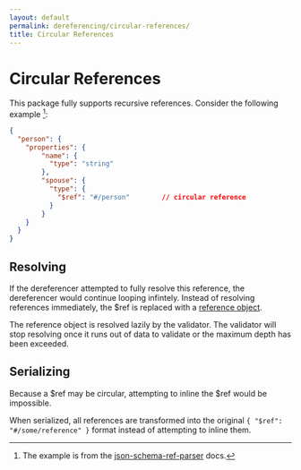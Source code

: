 ```yaml
---
layout: default
permalink: dereferencing/circular-references/
title: Circular References
---
```


# Circular References

This package fully supports recursive references.  Consider the following example [^n]:

```json
{
  "person": {
    "properties": {
        "name": {
          "type": "string"
        },
        "spouse": {
          "type": {
            "$ref": "#/person"        // circular reference
          }
        }
    }
  }
}
```

## Resolving

If the dereferencer attempted to fully resolve this reference, the dereferencer would continue looping infintely.  Instead of resolving references immediately, the $ref is replaced with a [reference object](https://github.com/league/json-guard/blob/master/src/Reference.php).

The reference object is resolved lazily by the validator.  The validator will stop resolving once it runs out of data to validate or the maximum depth has been exceeded.

## Serializing

Because a $ref may be circular, attempting to inline the $ref would be impossible.

When serialized, all references are transformed into the original `{ "$ref": "#/some/reference" }` format instead of attempting to inline them.

[^n]: The example is from the [json-schema-ref-parser](https://github.com/BigstickCarpet/json-schema-ref-parser/blob/master/docs/README.md#circular-refs) docs.
